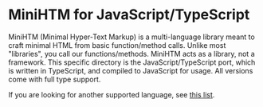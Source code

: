 # MiniHTM for JavaScript/TypeScript

MiniHTM (Minimal Hyper-Text Markup) is a multi-language library meant to craft minimal HTML from basic function/method calls. Unlike most "libraries", you call our functions/methods. MiniHTM acts as a library, not a framework. This specific directory is the JavaScript/TypeScript port, which is written in TypeScript, and compiled to JavaScript for usage. All versions come with full type support.

If you are looking for another supported language, see [this list](https://github.com/boyninja1555/MiniHTM/blob/main/README.md).
